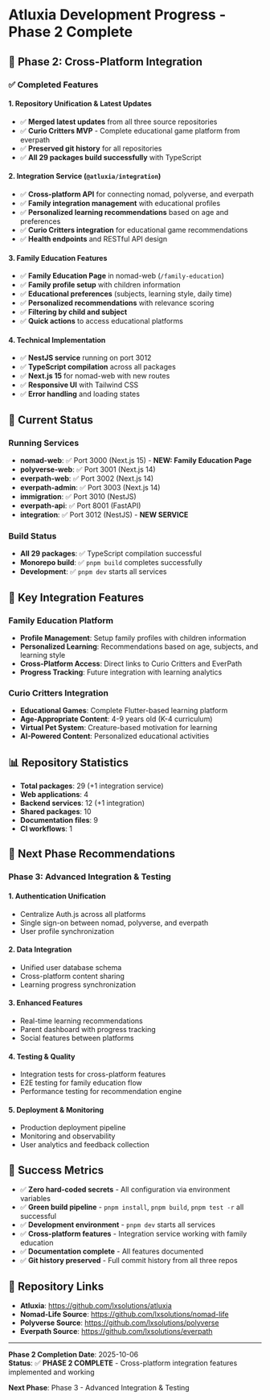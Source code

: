 # Atluxia Development Progress - Phase 2 Complete

## 🎯 Phase 2: Cross-Platform Integration

### ✅ Completed Features

#### 1. Repository Unification & Latest Updates
- ✅ **Merged latest updates** from all three source repositories
- ✅ **Curio Critters MVP** - Complete educational game platform from everpath
- ✅ **Preserved git history** for all repositories
- ✅ **All 29 packages build successfully** with TypeScript

#### 2. Integration Service (`@atluxia/integration`)
- ✅ **Cross-platform API** for connecting nomad, polyverse, and everpath
- ✅ **Family integration management** with educational profiles
- ✅ **Personalized learning recommendations** based on age and preferences
- ✅ **Curio Critters integration** for educational game recommendations
- ✅ **Health endpoints** and RESTful API design

#### 3. Family Education Features
- ✅ **Family Education Page** in nomad-web (`/family-education`)
- ✅ **Family profile setup** with children information
- ✅ **Educational preferences** (subjects, learning style, daily time)
- ✅ **Personalized recommendations** with relevance scoring
- ✅ **Filtering by child and subject**
- ✅ **Quick actions** to access educational platforms

#### 4. Technical Implementation
- ✅ **NestJS service** running on port 3012
- ✅ **TypeScript compilation** across all packages
- ✅ **Next.js 15** for nomad-web with new routes
- ✅ **Responsive UI** with Tailwind CSS
- ✅ **Error handling** and loading states

## 🚀 Current Status

### Running Services
- **nomad-web**: ✅ Port 3000 (Next.js 15) - **NEW: Family Education Page**
- **polyverse-web**: ✅ Port 3001 (Next.js 14)
- **everpath-web**: ✅ Port 3002 (Next.js 14)
- **everpath-admin**: ✅ Port 3003 (Next.js 14)
- **immigration**: ✅ Port 3010 (NestJS)
- **everpath-api**: ✅ Port 8001 (FastAPI)
- **integration**: ✅ Port 3012 (NestJS) - **NEW SERVICE**

### Build Status
- **All 29 packages**: ✅ TypeScript compilation successful
- **Monorepo build**: ✅ `pnpm build` completes successfully
- **Development**: ✅ `pnpm dev` starts all services

## 🎯 Key Integration Features

### Family Education Platform
- **Profile Management**: Setup family profiles with children information
- **Personalized Learning**: Recommendations based on age, subjects, and learning style
- **Cross-Platform Access**: Direct links to Curio Critters and EverPath
- **Progress Tracking**: Future integration with learning analytics

### Curio Critters Integration
- **Educational Games**: Complete Flutter-based learning platform
- **Age-Appropriate Content**: 4-9 years old (K-4 curriculum)
- **Virtual Pet System**: Creature-based motivation for learning
- **AI-Powered Content**: Personalized educational activities

## 📊 Repository Statistics

- **Total packages**: 29 (+1 integration service)
- **Web applications**: 4
- **Backend services**: 12 (+1 integration)
- **Shared packages**: 10
- **Documentation files**: 9
- **CI workflows**: 1

## 🔧 Next Phase Recommendations

### Phase 3: Advanced Integration & Testing

#### 1. Authentication Unification
- Centralize Auth.js across all platforms
- Single sign-on between nomad, polyverse, and everpath
- User profile synchronization

#### 2. Data Integration
- Unified user database schema
- Cross-platform content sharing
- Learning progress synchronization

#### 3. Enhanced Features
- Real-time learning recommendations
- Parent dashboard with progress tracking
- Social features between platforms

#### 4. Testing & Quality
- Integration tests for cross-platform features
- E2E testing for family education flow
- Performance testing for recommendation engine

#### 5. Deployment & Monitoring
- Production deployment pipeline
- Monitoring and observability
- User analytics and feedback collection

## 🎉 Success Metrics

- ✅ **Zero hard-coded secrets** - All configuration via environment variables
- ✅ **Green build pipeline** - `pnpm install`, `pnpm build`, `pnpm test -r` all successful
- ✅ **Development environment** - `pnpm dev` starts all services
- ✅ **Cross-platform features** - Integration service working with family education
- ✅ **Documentation complete** - All features documented
- ✅ **Git history preserved** - Full commit history from all three repos

## 🔗 Repository Links

- **Atluxia**: https://github.com/lxsolutions/atluxia
- **Nomad-Life Source**: https://github.com/lxsolutions/nomad-life
- **Polyverse Source**: https://github.com/lxsolutions/polyverse
- **Everpath Source**: https://github.com/lxsolutions/everpath

---

**Phase 2 Completion Date**: 2025-10-06  
**Status**: ✅ **PHASE 2 COMPLETE** - Cross-platform integration features implemented and working

**Next Phase**: Phase 3 - Advanced Integration & Testing
